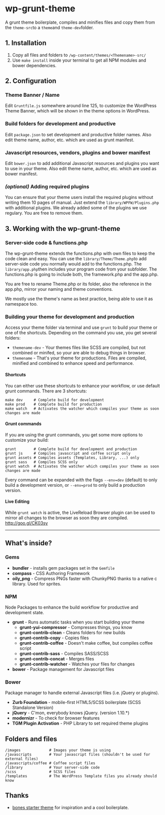 # wp-grunt-theme

A grunt theme boilerplate, compiles and minifies files and copy them from the ```theme-src```to a ```theme```and ```theme-dev```folder.

## 1. Installation
1. Copy all files and folders to ```/wp-content/themes/<Themename>-src/``` 
2. Use ```make install``` inside your terminal to get all NPM modules and bower dependencies.

## 2. Configuration

### Theme Banner / Name
Edit ```Gruntfile.js``` somewhere around line 125, to customize the WordPress Theme Banner, which will be shown in the theme options in WordPress.

### Build folders for development and productive

Edit ```package.json``` to set development and productive folder names. Also edit theme name, author, etc. which are used as grunt manifest.

### Javascript resources, vendors, plugins and bower manifest

Edit ```bower.json``` to add additional Javascript resources and plugins you want to use in your theme. Also edit theme name, author, etc. which are used as bower manifest.

### *(optional)* Adding required plugins

You can ensure that your theme users install the required plugins without writing them 10 pages of manual. Just extend the ```library/WPFW/Plugins.php``` with additional plugins. We already added some of the plugins we use regulary. You are free to remove them.

## 3. Working with the wp-grunt-theme

### Server-side code & functions.php

The wp-grunt-theme extends the functions.php with own files to keep the code clean and easy. You can use the ```library/Theme/Theme.php```to add server-side code you normally would add to the functions.php. The ```library/app.php```then includes your program code from your subfolder. The functions.php is going to include both, the framework.php and the app.php.

You are free to rename Theme.php or its folder, also the reference in the app.php, mirror your naming and theme conventions.

We mostly use the theme's name as best practice, being able to use it as namespace too.

### Building your theme for development and production

Access your theme folder via terminal and use ```grunt``` to build your theme or one of the shortcuts. Depending on the command you use, you get several folders:

- ```themename-dev``` - Your themes files like SCSS are compiled, but not combined or minifed, so your are able to debug things in browser.
- ```themename``` - That's your theme for productions. Files are compiled, minified and combined to enhance speed and performance.

#### Shortcuts

You can either use these shortcuts to enhance your workflow, or use default grunt commands. There are 3 shortcuts:

```
make dev     # Complete build for development
make prod    # Complete build for production
make watch   # Activates the watcher which compiles your theme as soon changes are made
```

#### Grunt commands

If you are using the grunt commands, you get some more options to customize your build:

```
grunt        # Complete build for development and production
grunt js     # Compiles javascript and coffee script only
grunt assets # Compiles assets (Templates, Library, ...) only
grunt sass   # Compiles SCSS only
grunt watch  # Activates the watcher which compiles your theme as soon changes are made
```

Every command can be expanded with the flags ```--env=dev``` (default) to only build a development version, or ```--env=prod``` to only build a production version.

#### Live Editing
While ```grunt watch``` is active, the LiveReload Browser plugin can be used to mirror all changes to the browser as soon they are compiled.  <http://goo.gl/CK03sy>

---

## What's inside?

### Gems
* **bundler** - installs gem packages set in the ```Gemfile```
* **compass** - CSS Authoring Framework
* **oily_png** - Compress PNGs faster with ChunkyPNG thanks to a native c library. Used for sprites.

### NPM
Node Packages to enhance the build workflow for productive and development state.

* **grunt** - Runs automatic tasks when you start building your theme
  * **grunt-yui-compressor** - Compresses things, you know
  * **grunt-contrib-clean** - Cleans folders for new builds
  * **grunt-contrib-copy** - Copies files
  * **grunt-contrib-coffee** - Doesn't make coffee, but compiles coffee script
  * **grunt-contrib-sass** - Compiles SASS/SCSS
  * **grunt-contrib-concat** - Merges files
  * **grunt-contrib-watcher** - Watches your files for changes
* **bower** - Package management for Javascript files

### Bower
Package manager to handle external Javascript files (i.e. jQuery or plugins). 

* **Zurb Foundation** - mobile-first HTML5/SCSS boilerplate (SCSS Standalone Version)
* **jQuery** - C'mon, everybody knows jQuery. (version 1.10.*)
* **modernizr** - To check for browser features
* **TGM Plugin Activation** - PHP Library to set required theme plugins

## Folders and files

```
/images             # Images your theme is using
/javascripts        # Your javascript files (shouldn't be used for external files)
/javascripts/coffee # Coffee script files
/library            # Your server-side code
/scss               # SCSS files
/templates          # The WordPress Template files you already should know
```

## Thanks
* [bones starter theme](https://github.com/eddiemachado/bones) for inspiration and a cool boilerplate.
